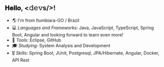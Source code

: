 ## 𝐇𝐞𝐥𝐥𝐨, <𝚍𝚎𝚟s/>! 

<!-- My name is Carlos Daniel and I absolutely love Technology!  -->

- 🌎 I'm from Itumbiara-GO / Brazil
- 💻 *Languages and Frameworks:* Java, JavaScript, TypeScript, Spring Boot, Angular and looking forward to learn even more!
- 🔧 *Tools:* Eclipse, GitHub
- 🎓 *Studying:* System Analysis and Development 
- 🎖 *Skills:* Spring Boot, JUnit, Postgresql, JPA/Hibernate, Angular, Docker, API Rest

